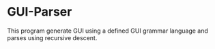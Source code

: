 # GUI-Parser
This program generate GUI using a defined GUI grammar language and parses using recursive descent.
